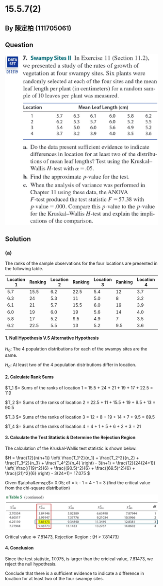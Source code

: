 # 15.5.7(2)

## By 陳定柏 (111705061)

## Question
![image](https://github.com/HWTeng-Course/202402-Statistics/blob/main/Images/15.5.7(2).png?raw=true)

## Solution

### (a)

The ranks of the sample observations for the four locations are presented in the following table.

| Location 1 | Ranking | Location 2 | Ranking | Location 3 | Ranking | Location 4 | Ranking |
| ---------- | ------- | ---------- | ------- | ---------- | ------- | ---------- | ------- |
| 5.7        | 15.5    | 6.2        | 22.5    | 5.4        | 12      | 3.7        | 4       |
| 6.3        | 24      | 5.3        | 11      | 5.0        | 8       | 3.2        | 1       |
| 6.1        | 21      | 5.7        | 15.5    | 6.0        | 19      | 3.9        | 5       |
| 6.0        | 19      | 6.0        | 19      | 5.6        | 14      | 4.0        | 6       |
| 5.8        | 17      | 5.2        | 9.5     | 4.9        | 7       | 3.5        | 2       |
| 6.2        | 22.5    | 5.5        | 13      | 5.2        | 9.5     | 3.6        | 3       |

#### 1. Null Hypothesis V.S Alternative Hypothesis

 $H_0 :$ The 4 population distributions for each of the swampy sites are the same. 

 $H_a :$ At least two of the 4 population distributions differ in location.

#### 2. Calculate Rank Sums

 $T_1 $= Sums of the ranks of location 1 = 15.5 + 24 + 21 + 19 + 17 + 22.5 = 119
 
 $T_2 $= Sums of the ranks of location 2 = 22.5 + 11 + 15.5 + 19 + 9.5 + 13 = 90.5
 
 $T_3 $= Sums of the ranks of location 3 = 12 + 8 + 19 + 14 + 7 + 9.5 = 69.5
 
 $T_4 $= Sums of the ranks of location 4 = 4 + 1 + 5 + 6 + 2 + 3 = 21

#### 3. Calculate the Test Statistic & Determine the Rejection Region

The calculation of the Kruskal-Wallis test statistic is shown below.

$H = \frac{12}{n(n+1)} \left( \frac{T_1^2}{n_1} + \frac{T_2^2}{n_2} + \frac{T_3^2}{n_3} + \frac{T_4^2}{n_4} \right) - 3(n+1) = \frac{12}{24(24+1)} \left( \frac{(119)^2}{6} + \frac{(90.5)^2}{6} + \frac{(69.5)^2}{6} + \frac{(21)^2}{6} \right) - 3(24+1)= 17.075 $

Given $\alpha&emsp;$=  0.05; df = k - 1 = 4 - 1 = 3 (find the critical value from the chi-square distribution)

![image](https://github.com/HWTeng-Course/202402-Statistics/blob/main/Images/stat.jpg?raw=true)

Critical value =>  7.81473, Rejection Region : {H > 7.81473} 

#### 4. Conclusion

Since the test statistic, 17.075, is larger than the cricical value, 7.81473, we reject the null hypothesis.

Conclude that there is a sufficient evidence to indicate a difference in location for at least two of the four swampy sites.


